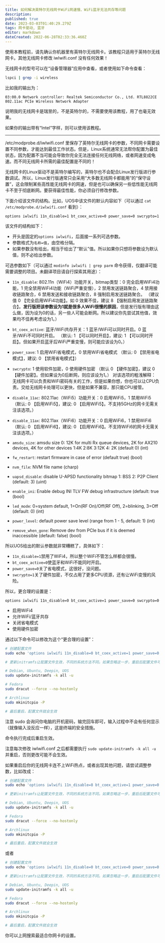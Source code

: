 ```yaml
---
title: 如何解决英特尔无线网卡WiFi网速慢、WiFi蓝牙无法共存等问题
description: 
published: true
date: 2023-03-03T01:40:29.279Z
tags: 网卡驱动, 蓝牙
editor: markdown
dateCreated: 2022-06-28T02:33:36.460Z
---
```


使用本教程前，请先确认你机器里有英特尔无线网卡。该教程只适用于英特尔无线网卡。其他无线网卡修改 iwlwifi.conf 没有任何效果！

无线网卡的型号可以在“设备管理器”应用中查看，或者使用如下命令查看：

```bash
lspci | grep -i wireless
```

比如我的输出为：

```
03:00.0 Network controller: Realtek Semiconductor Co., Ltd. RTL8822CE 802.11ac PCIe Wireless Network Adapter
```

说明我的无线网卡是瑞昱的，不是英特尔的，不需要使用该教程，用了也毫无效果。

如果你的输出带有“Intel”字样，则可以使用该教程。

------

/etc/modprobe.d/iwlwifi.conf 里保存了英特尔无线网卡的参数，不同网卡需要设置不同参数，才能达到最佳工作状态。但是，Linux系统通常无法帮你配置为最佳状态，因为配置不当可能会导致你完全无法连接任何无线网络，或者网速变成龟速。而不同无线网卡所需的最佳配置是不同的！

无线网卡的Linux驱动不是英特尔编写的，英特尔也不会配合Linux发行版进行参数调试。所以，Linux发行版通常只会采用“大多数无线网卡都能用”的“保守设置”，这会限制某些高性能无线网卡的网速，但是也可以确保另一些低性能无线网卡不至于彻底断网。要获得最佳性能，你必须自行修改参数。

下面介绍该文件的结构。比如，UOS中该文件的默认内容如下（可以通过 `cat /etc/modprobe.d/iwlwifi.conf` 看到）：

```
options iwlwifi 11n_disable=1 bt_coex_active=0 power_save=0 swcrypto=1
```

该文件的结构如下：

- 开头是固定的`options iwlwifi`，后面接一系列可选参数。
- 参数格式为`名称=值`，由空格分隔。
- 如果参数没有给出，相当于给出了“默认”值。所以如果你只想将参数设为默认值，则不必给出参数。

可选参数如下（可以通过 `modinfo iwlwifi | grep parm` 命令获得，仅翻译可能需要调整的项目。未翻译项目请自行探索其用途）：

- `11n_disable`: 802.11n（WiFi4）功能开关，bitmap类型：0 完全启用WiFi4功能，1 完全禁用WiFi4功能（WiFi严重变慢），2 禁用发送链路聚合，4 禁用接收链路聚合，6 禁用发送和接收链路聚合，8 强制启用发送链路聚合。
	（建议值 0 【完全启用WiFi4功能】。如 0 效果不佳，建议 8 【强制启用发送链路聚合】。**发行版把该参数设为1就是很多人WiFi很慢的原因**，但是发行版有理由这么做，因为设为0的话，另一些人可能会断网。所以建议你先尝试其他值，效果均不佳再考虑设为1。）

- `bt_coex_active`: 蓝牙/WiFi共存开关：1 蓝牙/WiFi可以同时开启。0 蓝牙/WiFi不可同时开启。
	（默认: 1 【可以同时开启】，建议: 1 【可以同时开启】。但如果开启蓝牙后WiFi严重变慢，则可能应该设为0。）

- `power_save`: 1 启用WiFi省电模式，0 禁用WiFi省电模式
	（默认: 0 【禁用省电模式】，建议: 0 【禁用省电模式】）

- `swcrypto`: 1 使用软件加密，0 使用硬件加密
	（默认 0 【硬件加密】，建议 0 【硬件加密】。但如果设为0后断网，则应该设为1。）
  对该选项的粗浅解释：无线网卡可以负责和WiFi密码有关的工作，但是如果你想，你也可以让CPU负责。交给无线网卡处理可以更快，但是如果不兼容，那只能CPU接管。
  
- `disable_11ac`: 802.11ac（WiFi5）功能开关：0 启用WiFi5，1 禁用WiFi5
	（默认: 0 【启用WiFi5】，建议: 0 【启用WiFi5】。不支持5GHz的网卡无需关注该选项。）

- `disable_11ax`: 802.11ax（WiFi6）功能开关：0 启用WiFi6，1 禁用WiFi6
	（默认: 0 【启用WiFi6】，建议: 0 【启用WiFi6】。不支持WiFi6的网卡无需关注该选项。）

- `amsdu_size`: amsdu size 0: 12K for multi Rx queue devices, 2K for AX210 devices, 4K for other devices 1:4K 2:8K 3:12K 4: 2K (default 0) (int)

- `fw_restart`: restart firmware in case of error (default true) (bool)

- `nvm_file`: NVM file name (charp)

- `uapsd_disable`: disable U-APSD functionality bitmap 1: BSS 2: P2P Client (default: 3) (uint)

- `enable_ini`: Enable debug INI TLV FW debug infrastructure (default: true (bool)
- `led_mode`: 0=system default, 1=On(RF On)/Off(RF Off), 2=blinking, 3=Off (default: 0) (int)

- `power_level`: default power save level (range from 1 - 5, default: 1) (int)

- `remove_when_gone`: Remove dev from PCIe bus if it is deemed inaccessible (default: false) (bool)

所以UOS给出的默认参数就非常糟糕了，具体如下：

- `11n_disable=1`禁用了WiFi4，所以整个WiFi不管怎么样都会很慢。
- `bt_coex_active=0`使蓝牙和WiFi不能同时开启。
- `power_save=0`关了省电模式，这很好，没问题。
- `swcrypto=1`关了硬件加密，不仅占用了更多CPU资源，还有让WiFi变慢的风险。

所以，更合理的设置是：

```
options iwlwifi 11n_disable=0 bt_coex_active=1 power_save=0 swcrypto=0
```

- 启用WiFi4
- 允许WiFi/蓝牙共存
- 关闭省电模式
- 使用硬件加密

通过以下命令可以修改为这个“更合理的设置”：

```bash
# 创建配置文件
sudo echo 'options iwlwifi 11n_disable=0 bt_coex_active=1 power_save=0 swcrypto=0' | sudo tee /etc/modprobe.d/iwlwifi.conf

# 更新initramfs让配置文件生效，不同的系统方法不同。如果忽略这一步，重启后配置文件可能不会生效。

# Debian, Ubuntu, Deepin, UOS
sudo update-initramfs -k all -u

# Fedora
sudo dracut --force --no-hostonly

# Archlinux
sudo mkinitcpio -P

# 最后重启，配置文件就会生效
```

注意 sudo 会询问你电脑的开机密码，输完回车即可，输入过程中不会有任何显示（就像输入没反应一样），这是终端的安全措施。

命令执行完成后重启生效。

注意每次修改 iwlwifi.conf 之后都需要执行 `sudo update-initramfs -k all -u` 并重启，否则更改可能不会生效。

如果重启后你的无线网卡连不上WiFi热点，或者出现其他问题，请尝试调整参数，比如改成：

```bash
# 创建配置文件
sudo echo 'options iwlwifi 11n_disable=8 bt_coex_active=1 power_save=0 swcrypto=0' | sudo tee /etc/modprobe.d/iwlwifi.conf

# 更新initramfs让配置文件生效，不同的系统方法不同。如果忽略这一步，重启后配置文件可能不会生效。

# Debian, Ubuntu, Deepin, UOS
sudo update-initramfs -k all -u

# Fedora
sudo dracut --force --no-hostonly

# Archlinux
sudo mkinitcpio -P

# 最后重启，配置文件就会生效
```

或者

```bash
# 创建配置文件
sudo echo 'options iwlwifi 11n_disable=0 bt_coex_active=0 power_save=0 swcrypto=1' | sudo tee /etc/modprobe.d/iwlwifi.conf

# 更新initramfs让配置文件生效，不同的系统方法不同。如果忽略这一步，重启后配置文件可能不会生效。

# Debian, Ubuntu, Deepin, UOS
sudo update-initramfs -k all -u

# Fedora
sudo dracut --force --no-hostonly

# Archlinux
sudo mkinitcpio -P

# 最后重启，配置文件就会生效
```

你可以上网搜索最适合你网卡的设置。